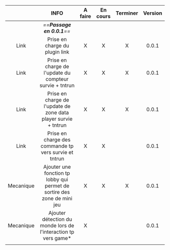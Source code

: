 

|           |                                   INFO                                   | A faire | En cours | Terminer | Version |
| :-------: | :----------------------------------------------------------------------: | :-----: | :------: | :------: | :-----: |
|           |                        *==**Passage en 0.0.1**==*                        |         |          |          |         |
|   Link    |                      Prise en charge du plugin link                      |    X    |    X     |    X     |  0.0.1  |
|   Link    |         Prise en charge de l'update du compteur survie + tntrun          |    X    |    X     |    X     |  0.0.1  |
|   Link    |     Prise en charge de l'update de zone data player survie + tntrun      |    X    |    X     |    X     |  0.0.1  |
|   Link    |          Prise en charge des commande tp vers survie et tntrun           |    X    |    X     |          |  0.0.1  |
| Mecanique | Ajouter une fonction tp lobby qui permet de sortire des zone de mini jeu |    X    |    X     |    X     |  0.0.1  |
| Mecanique |      Ajouter détection du monde lors de l'interaction tp vers game*      |    X    |          |          |  0.0.1  |
|           |                                                                          |         |          |          |         |

